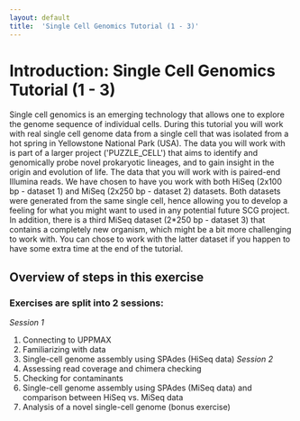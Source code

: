 ```yaml
---
layout: default
title:  'Single Cell Genomics Tutorial (1 - 3)'
---
```


# Introduction: Single Cell Genomics Tutorial (1 - 3)

Single cell genomics is an emerging technology that allows one to explore the genome sequence of individual cells. 
During this tutorial you will work with real single cell genome data from a single cell that was isolated from a hot spring in Yellowstone National Park (USA). 
The data you will work with is part of a larger project ('PUZZLE_CELL') that aims to identify and genomically probe novel prokaryotic lineages, and to gain insight in the origin and evolution of life. 
The data that you will work with is paired-end Illumina reads. 
We have chosen to have you work with both HiSeq (2x100 bp - dataset 1) and MiSeq (2x250 bp - dataset 2) datasets. 
Both datasets were generated from the same single cell, hence allowing you to develop a feeling for what you might want to used in any potential future SCG project. 
In addition, there is a third MiSeq dataset (2*250 bp - dataset 3) that contains a completely new organism, which might be a bit more challenging to work with. 
You can chose to work with the latter dataset if you happen to have some extra time at the end of the tutorial.

## Overview of steps in this exercise

### Exercises are split into 2 sessions:

*Session 1*
1. Connecting to UPPMAX
2. Familiarizing with data
3. Single-cell genome assembly using SPAdes (HiSeq data)
*Session 2*
4. Assessing read coverage and chimera checking
5. Checking for contaminants
6. Single-cell genome assembly using SPAdes (MiSeq data) and comparison between HiSeq vs. MiSeq data
7. Analysis of a novel single-cell genome (bonus exercise)